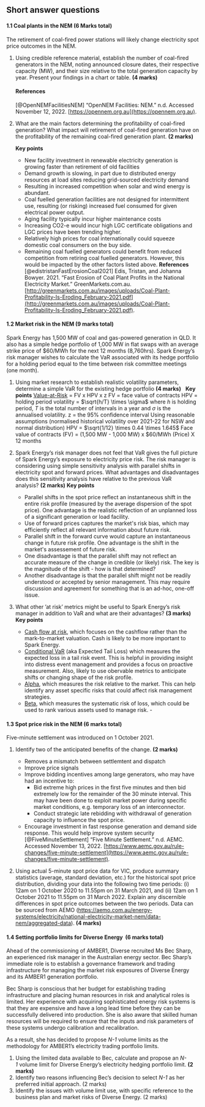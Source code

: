 ## Short answer questions
#### 1.1 Coal plants in the NEM (6 Marks total)

The retirement of coal-fired power stations will likely change electricity spot price outcomes in the NEM.     

1.  Using credible reference material, establish the number of coal-fired generators in the NEM, noting announced closure dates, their respective capacity (MW), and their size relative to the total generation capacity by year. Present your findings in a chart or table. **(4 marks)**
    #### References
    [@OpenNEMFacilitiesNEM]
    “OpenNEM Facilities: NEM.” n.d. Accessed November 12, 2022. [https://opennem.org.au](https://opennem.org.au).

2.  What are the main factors determining the profitability of coal-fired generation? What impact will retirement of coal-fired generation have on the profitability of the remaining coal-fired generation plant. **(2 marks)**

	 **Key points**
	- New facility investment in renewable electricity generation is growing faster than retirement of old facilities
	- Demand growth is slowing, in part due to distributed energy resources at load sites reducing grid-sourced electricity demand
	- Resulting in increased competition when solar and wind energy is abundant.
	- Coal fuelled generation facilities are not designed for intermittent use, resulting (or risking) increased fuel consumed for given electrical power output. 
	- Aging facility typically incur higher maintenance costs
	- Increasing CO2-e would incur high LGC certificate obligations and LGC prices have been trending higher.
	- Relatively high prices for coal internationally could squeeze domestic coal consumers on the buy side.
	- Remaining coal fuelled generators could benefit from reduced competition from retiring coal fuelled generators. However, this would be impacted by the other factors listed above.
	 **References**
[@edistristanFastErosionCoal2021]
Edis, Tristan, and Johanna Bowyer. 2021. “Fast Erosion of Coal Plant Profits in the National Electricity Market.” GreenMarkets.com.au. [http://greenmarkets.com.au/images/uploads/Coal-Plant-Profitability-Is-Eroding_February-2021.pdf](http://greenmarkets.com.au/images/uploads/Coal-Plant-Profitability-Is-Eroding_February-2021.pdf).
	
#### 1.2 Market risk in the NEM (9 marks total)  

Spark Energy has 1,500 MW of coal and gas-powered generation in QLD. It also has a simple hedge portfolio of 1,000 MW in flat swaps with an average strike price of $60/MWh for the next 12 months (8,760hrs). Spark Energy’s risk manager wishes to calculate the VaR associated with its hedge portfolio for a holding period equal to the time between risk committee meetings (one month).  

1.  Using market research to establish realistic volatility parameters, determine a simple VaR for the existing hedge portfolio **(4 marks)**  
	**Key points**
	[Value-at-Risk](value-at-risk.md) = FV x HPV x z
		FV = face value of contracts
		HPV = holding period volatility = $\sqrt{h/T} \times \sigma$ where $h$ is holding period, $T$ is the total number of intervals in a year and $\sigma$ is the annualised volatility. 
		z = the 95% confidence interval
		Using reasonable assumptions (normalised historical volatility over 2021-22 for NSW and normal distribution) HPV = $\sqrt{1/12} \times 0.44 \times 1.645$
		Face value of contracts (FV) = (1,500 MW - 1,000 MW) x $60/MWh (Price) X 12 months
	

2.  Spark Energy’s risk manager does not feel that VaR gives the full picture of Spark Energy’s exposure to electricity price risk. The risk manager is considering using simple sensitivity analysis with parallel shifts in electricity spot and forward prices. What advantages and disadvantages does this sensitivity analysis have relative to the previous VaR analysis? **(2 marks)**
	**Key points**
	- Parallel shifts in the spot price reflect an instantaneous shift in the entire risk profile (measured by the average dispersion of the spot price). One advantage is the realistic reflection of an unplanned loss of a significant generation or load facility.
	- Use of forward prices captures the market's risk bias, which may efficiently reflect all relevant information about future risk.
	- Parallel shift in the forward curve would capture an instantaneous change in future risk profile. One advantage is the shift in the market's assessement of future risk.
	- One disadvantage is that the parallel shift may not reflect an accurate measure of the change in credible (or likely) risk. The key is the magnitude of the shift - how is that determined?
	- Another disadvantage is that the parallel shift might not be readily understood or accepted by senior management. This may require discussion and agreement for something that is an ad-hoc, one-off issue. 
1.  What other ’at risk’ metrics might be useful to Spark Energy’s risk manager in addition to VaR and what are their advantages? **(3 marks)** 
	**Key points**
	- [Cash flow at risk](cashflow-at-risk.md), which focuses on the cashflow rather than the mark-to-market valuation. Cash is likely to be more important to Spark Energy.
	- [Conditional VaR](https://www.investopedia.com/terms/c/conditional_value_at_risk.asp#:~:text=Conditional%20Value%20at%20Risk%20(CVaR)%2C%20also%20known%20as%20the,risk%20an%20investment%20portfolio%20has.) (aka Expected Tail Loss) which measures the expected loss in a tail risk event. This is helpful in providing insight into distress event management and provides a focus on proactive measurement. Also, likely to use obervable metrics to anticipate shifts or changing shape of the risk profile.
	- [Alpha](https://www.investopedia.com/terms/r/riskmeasures.asp), which measures the risk relative to the market. This can help identify any asset specific risks that could affect risk management strategies.
	- [Beta](https://www.investopedia.com/terms/r/riskmeasures.asp#Beta), which measures the systematic risk of loss, which could be used to rank various assets used to manage risk.	- 
    

#### 1.3 Spot price risk in the NEM (6 marks total)

Five-minute settlement was introduced on 1 October 2021.  

1.  Identify two of the anticipated benefits of the change. **(2 marks)**
    - Removes a mismatch between settlemtent and dispatch
    - Improve price signals
    - Improve bidding incentives among large generators, who may have had an incentive to:
	    - Bid extreme high prices in the first five minutes and then bid extremely low for the remainder of the 30 minute interval. This may have been done to exploit market power during specific market conditions, e.g. temporary loss of an interconnector.
	    - Conduct strategic late rebidding with withdrawal of generation capacity to influence the spot price.
	- Encourage investment in fast response generation and demand side response. This would help improve system security [@FiveMinuteSettlement] 
		“Five Minute Settlement.” n.d. AEMC. Accessed November 13, 2022. [https://www.aemc.gov.au/rule-changes/five-minute-settlement](https://www.aemc.gov.au/rule-changes/five-minute-settlement).

2.  Using actual 5-minute spot price data for VIC, produce summary statistics (average, standard deviation, etc.) for the historical spot price distribution, dividing your data into the following two time periods: (i) 12am on 1 October 2020 to 11.55pm on 31 March 2021, and (ii) 12am on 1 October 2021 to 11.55pm on 31 March 2022. Explain any discernible differences in spot price outcomes between the two periods. Data can be sourced from AEMO (https://aemo.com.au/energy-systems/electricity/national-electricity-market-nem/data-nem/aggregated-data). **(4 marks)**  
    

#### 1.4 Setting portfolio limits for Diverse Energy  (6 marks total) 

Ahead of the commissioning of AMBER1, Diverse recruited Ms Bec Sharp, an experienced risk manager in the Australian energy sector. Bec Sharp’s immediate role is to establish a governance framework and trading infrastructure for managing the market risk exposures of Diverse Energy and its AMBER1 generation portfolio.

Bec Sharp is conscious that her budget for establishing trading infrastructure and placing human resources in risk and analytical roles is limited. Her experience with acquiring sophisticated energy risk systems is that they are expensive and have a long lead time before they can be successfully delivered into production. She is also aware that skilled human resources will be required to ensure that the inputs and risk parameters of these systems undergo calibration and recalibration.

As a result, she has decided to propose _N-1_ volume limits as the methodology for AMBER1’s electricity trading portfolio limits.

  

1.  Using the limited data available to Bec, calculate and propose an _N-1_ volume limit for Diverse Energy’s electricity hedging portfolio limit. **(2 marks)** 
2.  Identify two reasons influencing Bec’s decision to select _N-1_ as her preferred initial approach. (2 marks)
3.  Identify the issues with volume limit use, with specific reference to the business plan and market risks of Diverse Energy. (2 marks)